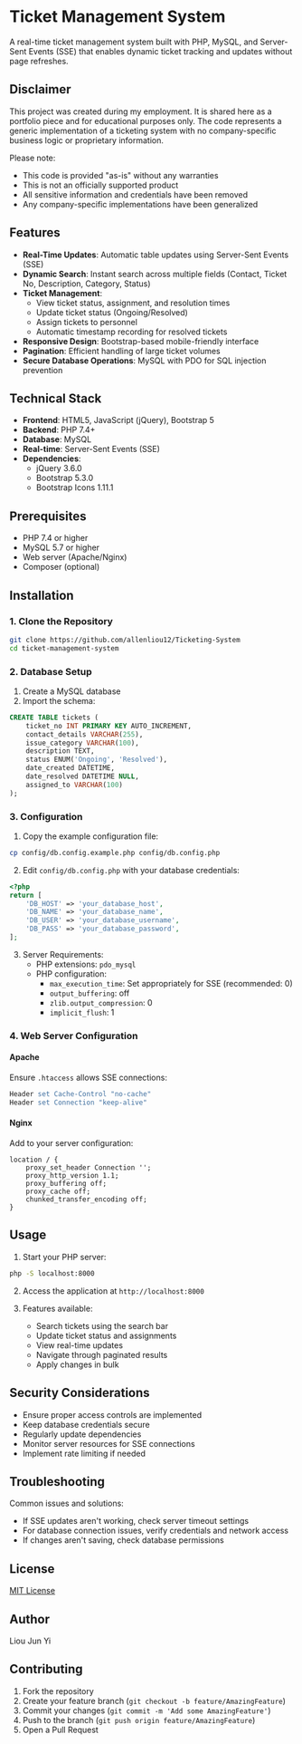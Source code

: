 # Ticket Management System

A real-time ticket management system built with PHP, MySQL, and Server-Sent Events (SSE) that enables dynamic ticket tracking and updates without page refreshes.

## Disclaimer

This project was created during my employment. It is shared here as a portfolio piece and for educational purposes only. The code represents a generic implementation of a ticketing system with no company-specific business logic or proprietary information.

Please note:

- This code is provided "as-is" without any warranties
- This is not an officially supported product
- All sensitive information and credentials have been removed
- Any company-specific implementations have been generalized

## Features

- **Real-Time Updates**: Automatic table updates using Server-Sent Events (SSE)
- **Dynamic Search**: Instant search across multiple fields (Contact, Ticket No, Description, Category, Status)
- **Ticket Management**:
  - View ticket status, assignment, and resolution times
  - Update ticket status (Ongoing/Resolved)
  - Assign tickets to personnel
  - Automatic timestamp recording for resolved tickets
- **Responsive Design**: Bootstrap-based mobile-friendly interface
- **Pagination**: Efficient handling of large ticket volumes
- **Secure Database Operations**: MySQL with PDO for SQL injection prevention

## Technical Stack

- **Frontend**: HTML5, JavaScript (jQuery), Bootstrap 5
- **Backend**: PHP 7.4+
- **Database**: MySQL
- **Real-time**: Server-Sent Events (SSE)
- **Dependencies**:
  - jQuery 3.6.0
  - Bootstrap 5.3.0
  - Bootstrap Icons 1.11.1

## Prerequisites

- PHP 7.4 or higher
- MySQL 5.7 or higher
- Web server (Apache/Nginx)
- Composer (optional)

## Installation

### 1. Clone the Repository

```sh
git clone https://github.com/allenliou12/Ticketing-System
cd ticket-management-system
```

### 2. Database Setup

1. Create a MySQL database
2. Import the schema:

```sql
CREATE TABLE tickets (
    ticket_no INT PRIMARY KEY AUTO_INCREMENT,
    contact_details VARCHAR(255),
    issue_category VARCHAR(100),
    description TEXT,
    status ENUM('Ongoing', 'Resolved'),
    date_created DATETIME,
    date_resolved DATETIME NULL,
    assigned_to VARCHAR(100)
);
```

### 3. Configuration

1. Copy the example configuration file:

```sh
cp config/db.config.example.php config/db.config.php
```

2. Edit `config/db.config.php` with your database credentials:

```php
<?php
return [
    'DB_HOST' => 'your_database_host',
    'DB_NAME' => 'your_database_name',
    'DB_USER' => 'your_database_username',
    'DB_PASS' => 'your_database_password',
];
```

3. Server Requirements:
   - PHP extensions: `pdo_mysql`
   - PHP configuration:
     - `max_execution_time`: Set appropriately for SSE (recommended: 0)
     - `output_buffering`: off
     - `zlib.output_compression`: 0
     - `implicit_flush`: 1

### 4. Web Server Configuration

#### Apache

Ensure `.htaccess` allows SSE connections:

```apache
Header set Cache-Control "no-cache"
Header set Connection "keep-alive"
```

#### Nginx

Add to your server configuration:

```nginx
location / {
    proxy_set_header Connection '';
    proxy_http_version 1.1;
    proxy_buffering off;
    proxy_cache off;
    chunked_transfer_encoding off;
}
```

## Usage

1. Start your PHP server:

```sh
php -S localhost:8000
```

2. Access the application at `http://localhost:8000`

3. Features available:
   - Search tickets using the search bar
   - Update ticket status and assignments
   - View real-time updates
   - Navigate through paginated results
   - Apply changes in bulk

## Security Considerations

- Ensure proper access controls are implemented
- Keep database credentials secure
- Regularly update dependencies
- Monitor server resources for SSE connections
- Implement rate limiting if needed

## Troubleshooting

Common issues and solutions:

- If SSE updates aren't working, check server timeout settings
- For database connection issues, verify credentials and network access
- If changes aren't saving, check database permissions

## License

[MIT License](LICENSE)

## Author

Liou Jun Yi

## Contributing

1. Fork the repository
2. Create your feature branch (`git checkout -b feature/AmazingFeature`)
3. Commit your changes (`git commit -m 'Add some AmazingFeature'`)
4. Push to the branch (`git push origin feature/AmazingFeature`)
5. Open a Pull Request
